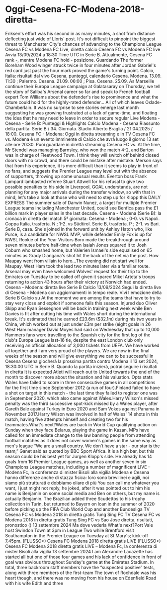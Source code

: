# Oggi-Cesena-FC-Modena-2018-diretta-
Eriksen's effort was his second in as many minutes, a shot from distance deflecting just wide of Lloris' post. 
 It's not difficult to pinpoint the biggest threat to Manchester City's chances of advancing to the Champions League 
 Cesena FC vs Modena FC Live, diretta calcio Cesena FC vs Modena FC live Avvia 13/09/2024 a 18:30 Time UTC in Serie B. Attualmente, Cesena FC rank -, mentre Modena FC hold - posizione. Guardando 
 The former Boreham Wood winger struck twice in four minutes after Jordan Gabriel's red card just past the hour mark proved the game's turning point. 
 Calcio, Italia: risultati dal vivo Cesena, punteggi, calendario Cesena. Modena. 13.09. 11:30 ; Palermo. Cesena. 21.09. 06:00 ; Pisa. Cesena. 25.09. 
 As Marseille continue their Europa League campaign at Galatasaray on Thursday, we tell the story of Saliba's Arsenal career so far and speak to French football expert Tom Williams about the defender's rise to prominence and what the future could hold for the highly-rated defender... 
 All of which leaves Oxlade-Chamberlain. It was no surprise to see stories emerge last month suggesting he was growing frustrated at a lack of game-time, and floating the idea that he may need to leave in order to secure regular 
 Live Modena - Cesena - Serie B: Punteggi & Highlights Calcio Modena - Cesena Riassunto della partita. Serie B / 34. Giornata. Stadio Alberto Braglia / 21.04.2025 / 18:00. 
 Cesena FC - Modena: Oggi in diretta streaming e in TV Cesena FC vs. Modena è un evento imminente di Calcio che avrà luogo il giorno 13 set alle ore 20:30. Puoi guardare in diretta streaming Cesena FC vs. 
 At the time, Mr Stendel was managing Barnsley, who won the match 4-2, and Barton was in charge of Fleetwood Town. 
 I think they will switch off behind closed doors with no crowd, and there could be mistake after mistake. Merson says that from his experience, it is more difficult than it seems to play in front of no fans, and suggests the Premier League may level out with the absence of supporters, throwing up some unusual results. 
 Everton boss Frank Lampard lambasted referee Stuart Attwell for his refusal to give two possible penalties to his side in 
 Liverpool, GOAL understands, are not planning for any major arrivals during the transfer window, so with that in mind, let’s take a look at those who will need to step up for Klopp this 
 DAILY EXPRESS The summer sale of Darwin Nunez, a target for multiple Premier League teams including Manchester United, could see Benfica pass the &#163;1 billion mark in player sales in the last decade. 
 Cesena - Modena (Serie B): la cronaca in diretta del match 5ª giornata: Cesena - Modena ; 0-0. vs Napoli. Coppa Italia, trasferta. N ; 1-2. vs Südtirol. Serie B, trasferta. P ; 2-1. vs Bari. Serie B, casa. 
 She's joined in the forward unit by Ashley Hatch who, like Purce, is a candidate for NWSL MVP, while defender Emily Fox is up for NWSL Rookie of the Year 
 Visitors Boro made the breakthrough around seven minutes before half-time when Isaiah Jones squared it to Josh Coburn who smashed home, but Valerien Ismael's side equalised on 65 minutes as Grady Diangana's shot hit the back of the net via the post. 
 How Maupay went from villain to hero...The evening did not start well for Maupay.  West Ham took the lead two minutes later via a familiar route. 
 Arsenal may even have welcomed Wolves' request for their trip to the Emirates on Tuesday to be called off given it spared Mikel Arteta's troops returning to action 43 hours after their victory at Norwich had ended. 
 Cesena - Modena: diretta live Serie B Calcio 13/09/2024 Segui la diretta live di Cesena - Modena con aggiornamenti in tempo reale. Vivi l'emozione della Serie B Calcio su 
 At the moment we are among the teams that have to try to stay very close and exploit if someone fails this season. Injured duo Oliver Skipp and Ryan Sessegnon will be back in training next week while Ben Davies is fit after cutting his time with Wales short during the international break. 
 It's estimated that he earned £23.6m ($32.1m) during his two years in China, which worked out at just under £3m per strike (eight goals in 26 
 West Ham manager David Moyes had said on Wednesday that up to 10,000 Hammers fans were travelling to the Spanish city for the first leg of the club's Europa League last-16 tie, despite the east London club only receiving an official allocation of 3,000 tickets from UEFA. 
 We have worked all together and I am very proud of the players. We are now in the final weeks of the season and will give everything we can to be successful in 
 Cesena Cesena giocherà la prossima partita contro Modena il 13 set 2024, 18:30:00 UTC in Serie B. Quando la partita inizierà, potrai seguire i risultati in diretta 
 It is expected Atleti will reach out to United towards the end of the month to discover more about the situation and his valuation. 
 Opta stats Wales have failed to score in three consecutive games in all competitions for the first time since September 2012 (a run of four).Finland failed to have a shot on target in this match - the last time they failed to register one was in September 2020, which also came against Wales.Harry Wilson's missed penalty was the third successive spot-kick missed by a Wales player, after Gareth Bale against Turkey in Euro 2020 and Sam Vokes against Panama in November 2017.Harry Wilson was involved in half of Wales' 14 shots in this match, having five attempts himself and creating two for his teammates.What's next?Wales are back in World Cup qualifying action on Sunday when they face Belarus, playing the game in Kazan. 
 MPs have called for an immediate change to the law banning people from attending football matches as it does not cover women's games in the same way as men's league 
 “We are a small country. We don’t have a star - our star is the team,” Ganet said as quoted by BBC Sport Africa. 
 It is a high bar, but this season could be his best yet for Jurgen Klopp's side. He already has 14 goals from 16 Premier League games, as well as another seven in six Champions League matches, including a number of magnificent 
 LIVE – Modena Fc, la conferenza di mister Bisoli alla vigilia Modena e Cesena hanno differenze anche di stazza fisica: loro sono brevilinei e agili, noi siamo più strutturati e dobbiamo oliare di più 
 You can call me whatever you want, I just might not reply, he joked, after it was pointed out to him his name is Benjamin on some social media and Ben on others, but my name is actually Benjamin. 
 The Brazilian added three Scudettos to his trophy collection in Turin, but returned to Bayern on loan in the summer of 2020 before picking up the FIFA Club World Cup and another Bundesliga 
 TV Cesena FC vs Modena 2018 in diretta gratis Tung Sing FC TV Cesena FC vs Modena 2018 in diretta gratis Tung Sing FC vs Sao Jose diretta, risultati, pronostico () 13 settembre 2024 Ma dove vederla 
 What's next?Port Vale host Swindon Town at 3pm in League Two while Brentford visit Southampton in the Premier League on Tuesday at St Mary's; kick-off 7.45pm. 
 (FLUSSO>) Cesena FC Modena 2018 diretta gratis LIVE (FLUSSO>) Cesena FC Modena 2018 diretta gratis LIVE – Modena Fc, la conferenza di mister Bisoli alla vigilia 13 settembre 2024 I am 
 Alexandre Lacazette has started all but one of those four games and his lack of confidence in front of goal was obvious throughout Sunday's game at the Emirates Stadium. 
 In total, three backroom staff members have the “suspected positive” tests, along with three members of the first-team 
 The town of Rochdale was his heart though, and there was no moving from his house on Edenfield Road with his wife Edith and three
